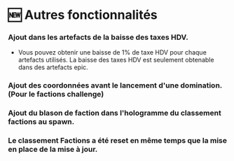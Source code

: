 # 🆕 Autres fonctionnalités

### Ajout dans les artefacts de la baisse des taxes HDV.

* Vous pouvez obtenir une baisse de 1% de taxe HDV pour chaque artefacts utilisés. La baisse des taxes HDV est seulement obtenable dans des artefacts epic.

### Ajout des coordonnées avant le lancement d'une domination. (Pour le factions challenge)

### Ajout du blason de faction dans l'hologramme du classement factions au spawn.

### Le classement Factions a été reset en même temps que la mise en place de la mise à jour.


